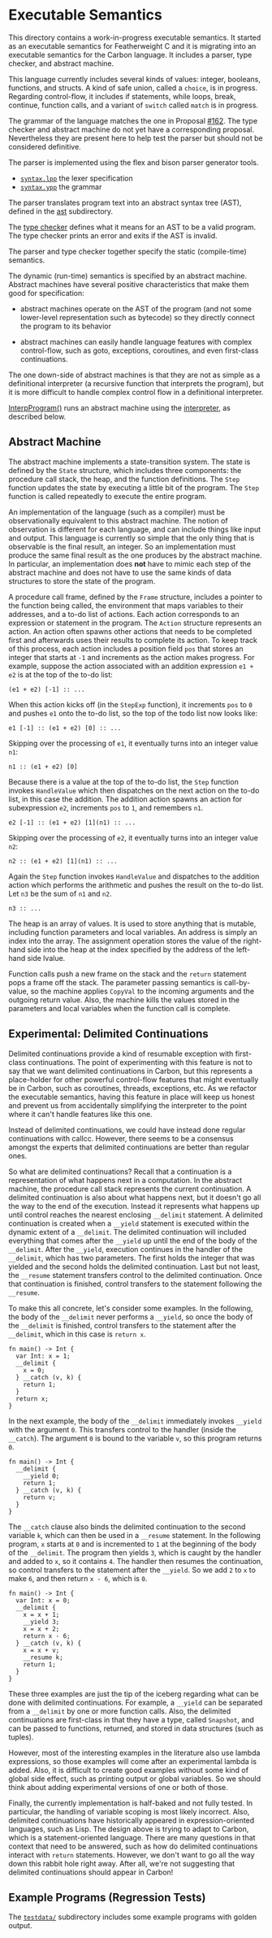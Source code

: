 # Executable Semantics

<!--
Part of the Carbon Language project, under the Apache License v2.0 with LLVM
Exceptions. See /LICENSE for license information.
SPDX-License-Identifier: Apache-2.0 WITH LLVM-exception
-->

This directory contains a work-in-progress executable semantics. It started as
an executable semantics for Featherweight C and it is migrating into an
executable semantics for the Carbon language. It includes a parser, type
checker, and abstract machine.

This language currently includes several kinds of values: integer, booleans,
functions, and structs. A kind of safe union, called a `choice`, is in progress.
Regarding control-flow, it includes if statements, while loops, break, continue,
function calls, and a variant of `switch` called `match` is in progress.

The grammar of the language matches the one in Proposal
[#162](https://github.com/carbon-language/carbon-lang/pull/162). The type
checker and abstract machine do not yet have a corresponding proposal.
Nevertheless they are present here to help test the parser but should not be
considered definitive.

The parser is implemented using the flex and bison parser generator tools.

-   [`syntax.lpp`](syntax/syntax.lpp) the lexer specification
-   [`syntax.ypp`](syntax/syntax.ypp) the grammar

The parser translates program text into an abstract syntax tree (AST), defined
in the [ast](ast/) subdirectory.

The [type checker](interpreter/typecheck.h) defines what it means for an AST to
be a valid program. The type checker prints an error and exits if the AST is
invalid.

The parser and type checker together specify the static (compile-time)
semantics.

The dynamic (run-time) semantics is specified by an abstract machine. Abstract
machines have several positive characteristics that make them good for
specification:

-   abstract machines operate on the AST of the program (and not some
    lower-level representation such as bytecode) so they directly connect the
    program to its behavior

-   abstract machines can easily handle language features with complex
    control-flow, such as goto, exceptions, coroutines, and even first-class
    continuations.

The one down-side of abstract machines is that they are not as simple as a
definitional interpreter (a recursive function that interprets the program), but
it is more difficult to handle complex control flow in a definitional
interpreter.

[InterpProgram()](interpreter/interpreter.h) runs an abstract machine using the
[interpreter](interpreter/), as described below.

## Abstract Machine

The abstract machine implements a state-transition system. The state is defined
by the `State` structure, which includes three components: the procedure call
stack, the heap, and the function definitions. The `Step` function updates the
state by executing a little bit of the program. The `Step` function is called
repeatedly to execute the entire program.

An implementation of the language (such as a compiler) must be observationally
equivalent to this abstract machine. The notion of observation is different for
each language, and can include things like input and output. This language is
currently so simple that the only thing that is observable is the final result,
an integer. So an implementation must produce the same final result as the one
produces by the abstract machine. In particular, an implementation does **not**
have to mimic each step of the abstract machine and does not have to use the
same kinds of data structures to store the state of the program.

A procedure call frame, defined by the `Frame` structure, includes a pointer to
the function being called, the environment that maps variables to their
addresses, and a to-do list of actions. Each action corresponds to an expression
or statement in the program. The `Action` structure represents an action. An
action often spawns other actions that needs to be completed first and
afterwards uses their results to complete its action. To keep track of this
process, each action includes a position field `pos` that stores an integer that
starts at `-1` and increments as the action makes progress. For example, suppose
the action associated with an addition expression `e1 + e2` is at the top of the
to-do list:

    (e1 + e2) [-1] :: ...

When this action kicks off (in the `StepExp` function), it increments `pos` to
`0` and pushes `e1` onto the to-do list, so the top of the todo list now looks
like:

    e1 [-1] :: (e1 + e2) [0] :: ...

Skipping over the processing of `e1`, it eventually turns into an integer value
`n1`:

    n1 :: (e1 + e2) [0]

Because there is a value at the top of the to-do list, the `Step` function
invokes `HandleValue` which then dispatches on the next action on the to-do
list, in this case the addition. The addition action spawns an action for
subexpression `e2`, increments `pos` to `1`, and remembers `n1`.

    e2 [-1] :: (e1 + e2) [1](n1) :: ...

Skipping over the processing of `e2`, it eventually turns into an integer value
`n2`:

    n2 :: (e1 + e2) [1](n1) :: ...

Again the `Step` function invokes `HandleValue` and dispatches to the addition
action which performs the arithmetic and pushes the result on the to-do list.
Let `n3` be the sum of `n1` and `n2`.

    n3 :: ...

The heap is an array of values. It is used to store anything that is mutable,
including function parameters and local variables. An address is simply an index
into the array. The assignment operation stores the value of the right-hand side
into the heap at the index specified by the address of the left-hand side
lvalue.

Function calls push a new frame on the stack and the `return` statement pops a
frame off the stack. The parameter passing semantics is call-by-value, so the
machine applies `CopyVal` to the incoming arguments and the outgoing return
value. Also, the machine kills the values stored in the parameters and local
variables when the function call is complete.

## Experimental: Delimited Continuations

Delimited continuations provide a kind of resumable exception with first-class
continuations. The point of experimenting with this feature is not to say that
we want delimited continuations in Carbon, but this represents a place-holder
for other powerful control-flow features that might eventually be in Carbon,
such as coroutines, threads, exceptions, etc. As we refactor the executable
semantics, having this feature in place will keep us honest and prevent us from
accidentally simplifying the interpreter to the point where it can't handle
features like this one.

Instead of delimited continuations, we could have instead done regular
continuations with callcc. However, there seems to be a consensus amongst the
experts that delimited continuations are better than regular ones.

So what are delimited continuations? Recall that a continuation is a
representation of what happens next in a computation. In the abstract machine,
the procedure call stack represents the current continuation. A delimited
continuation is also about what happens next, but it doesn't go all the way to
the end of the execution. Instead it represents what happens up until control
reaches the nearest enclosing `__delimit` statement. A delimited continuation is
created when a `__yield` statement is executed within the dynamic extent of a
`__delimit`. The delimited continuation will included everything that comes
after the `__yield` up until the end of the body of the `__delimit`. After the
`__yield`, execution continues in the handler of the `__delimit`, which has two
parameters. The first holds the integer that was yielded and the second holds
the delimited continuation. Last but not least, the `__resume` statement
transfers control to the delimited continuation. Once that continuation is
finished, control transfers to the statement following the `__resume`.

To make this all concrete, let's consider some examples. In the following, the
body of the `__delimit` never performs a `__yield`, so once the body of the
`__delimit` is finished, control transfers to the statement after the
`__delimit`, which in this case is `return x`.

```carbon
fn main() -> Int {
  var Int: x = 1;
  __delimit {
    x = 0;
  } __catch (v, k) {
    return 1;
  }
  return x;
}
```

In the next example, the body of the `__delimit` immediately invokes `__yield`
with the argument `0`. This transfers control to the handler (inside the
`__catch`). The argument `0` is bound to the variable `v`, so this program
returns `0`.

```carbon
fn main() -> Int {
  __delimit {
    __yield 0;
    return 1;
  } __catch (v, k) {
    return v;
  }
}
```

The `__catch` clause also binds the delimited continuation to the second
variable `k`, which can then be used in a `__resume` statement. In the following
program, `x` starts at `0` and is incremented to `1` at the beginning of the
body of the `__delimit`. The program then yields `3`, which is caught by the
handler and added to `x`, so it contains `4`. The handler then resumes the
continuation, so control transfers to the statement after the `__yield`. So we
add `2` to `x` to make `6`, and then return `x - 6`, which is `0`.

```carbon
fn main() -> Int {
  var Int: x = 0;
  __delimit {
    x = x + 1;
    __yield 3;
    x = x + 2;
    return x - 6;
  } __catch (v, k) {
    x = x + v;
    __resume k;
    return 1;
  }
}
```

These three examples are just the tip of the iceberg regarding what can be done
with delimited continuations. For example, a `__yield` can be separated from a
`__delimit` by one or more function calls. Also, the delimited continuations are
first-class in that they have a type, called `Snapshot`, and can be passed to
functions, returned, and stored in data structures (such as tuples).

However, most of the interesting examples in the literature also use lambda
expressions, so those examples will come after an experimental lambda is added.
Also, it is difficult to create good examples without some kind of global side
effect, such as printing output or global variables. So we should think about
adding experimental versions of one or both of those.

Finally, the currently implementation is half-baked and not fully tested. In
particular, the handling of variable scoping is most likely incorrect. Also,
delimited continuations have historically appeared in expression-oriented
languages, such as Lisp. The design above is trying to adapt to Carbon, which is
a statement-oriented language. There are many questions in that context that
need to be answered, such as how do delimited continuations interact with
`return` statements. However, we don't want to go all the way down this rabbit
hole right away. After all, we're not suggesting that delimited continuations
should appear in Carbon!

## Example Programs (Regression Tests)

The [`testdata/`](testdata/) subdirectory includes some example programs with
golden output.
